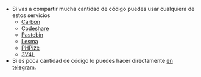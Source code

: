 * Si vas a compartir mucha cantidad de código puedes usar cualquiera de estos servicios
  * [Carbon](https://carbon.now.sh/)
  * [Codeshare](https://codeshare.io/)
  * [Pastebin](https://pastebin.com/)
  * [Lesma](https://lesma.eu/)
  * [PHPize](https://phpize.online/)
  * [3V4L](https://3v4l.org/)
* Si es poca cantidad de código lo puedes hacer directamente [en telegram](https://www.wikihow.com/Send-Code-on-Telegram).
